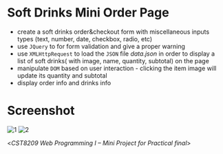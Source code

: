 # Soft Drinks Mini Order Page
- create a soft drinks order&checkout form with miscellaneous inputs types (text, number, date, checkbox, radio, etc)
- use `JQuery` to for form validation and give a proper warning
- use `XMLHttpRequest` to load the `JSON` file *data.json* in order to display a list of soft drinks( with image, name, quantity, subtotal) on the page
- manipulate `DOM` based on user interaction - clicking the item image will update its quantity and subtotal
- display order info and drinks info

# Screenshot
![1](https://user-images.githubusercontent.com/58931129/162600932-b5459939-32e8-4c47-8097-39d0adc8fd03.jpg)
![2](https://user-images.githubusercontent.com/58931129/162600935-31df1631-e45f-4ab8-b14c-075a37760f9f.jpg)



<*CST8209 Web Programming I – Mini Project for Practical final*>
